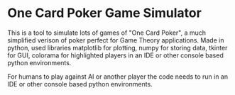 # One Card Poker Game Simulator

This is a tool to simulate lots of games of "One Card Poker", a much simplified verison of poker perfect for Game Theory applications. 
Made in python, used libraries matplotlib for plotting, numpy for storing data, tkinter for GUI, 
colorama for highlighted players in an IDE or other console based python environments.

For humans to play against AI or another player the code needs to run in an IDE or other console based python environments.
